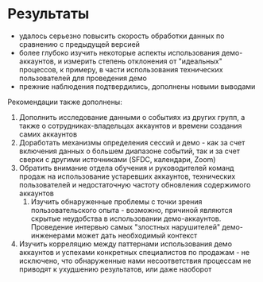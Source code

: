 # Результаты  

- удалось серьезно повысить скорость обработки данных по сравнению с предыдущей версией
- более глубоко изучить некоторые аспекты использования демо-аккаунтов, и измерить степень отклонения от "идеальных" процессов, к примеру, в части использования технических пользователей для проведения демо
- прежние наблюдения подтвердились, дополнены новыми выводами

Рекомендации также дополнены: 

1. Дополнить исследование данными о событиях из других групп, а также о сотрудниках-владельцах аккаунтов и времени создания самих аккаунтов
2. Доработать механизмы определения сессий и демо - как за счет включения данных о большем диапазоне событий, так и за счет сверки с другими источниками (SFDC, календари, Zoom)
3. Обратить внимание отдела обучения и руководителей команд продаж на использование устаревших аккаунтов, технических пользователей и недостаточную частоту обновления содержимого аккаунтов
    1. Изучить обнаруженные проблемы с точки зрения пользовательского опыта - возможно, причиной являются скрытые неудобства в использовании демо-аккаунтов. Проведение интервью самых "злостных нарушителей" демо-инженерами может дать необходимый контекст
4. Изучить корреляцию между паттернами использования демо аккаунтов и успехами конкретных специалистов по продажам - не исключено, что обнаруженные нами несоответствия процессам не приводят к ухудшению результатов, или даже наоборот
